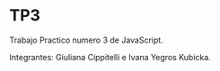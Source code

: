 # TP3
Trabajo Practico numero 3 de JavaScript.

Integrantes: Giuliana Cippitelli e Ivana Yegros Kubicka.
